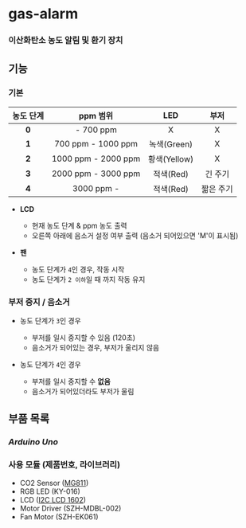 # gas-alarm

### **이산화탄소 농도 알림 및 환기 장치**

## **기능**

### **기본**

| 농도 단계 | ppm 범위 | LED | 부저 |
|:--------:|:--------:|:--------:|:--------:|
| **0** | - 700 ppm | X | X |
| **1** | 700 ppm - 1000 ppm | 녹색(Green) | X |
| **2** | 1000 ppm - 2000 ppm | 황색(Yellow) | X |
| **3** | 2000 ppm - 3000 ppm | 적색(Red) | 긴 주기 |
| **4** | 3000 ppm - | 적색(Red) | 짧은 주기 |

* **LCD**
    - 현재 농도 단계 & ppm 농도 출력
    - 오른쪽 아래에 음소거 설정 여부 출력 (음소거 되어있으면 'M'이 표시됨)

* **팬**
    - 농도 단계가 `4`인 경우, 작동 시작
    - 농도 단계가 `2 이하`일 때 까지 작동 유지

### **부저 중지 / 음소거**

* 농도 단계가 `3`인 경우
    - 부저를 일시 중지할 수 있음 (120초)
    - 음소거가 되어있는 경우, 부저가 울리지 않음

* 농도 단계가 `4`인 경우
    - 부저를 일시 중지할 수 **없음**
    - 음소거가 되어있더라도 부저가 울림

## **부품 목록**

### *Arduino Uno*

### 사용 모듈 (제품번호, 라이브러리)

* CO2 Sensor ([MG811](https://github.com/smart-tech-benin/MG811.git))
* RGB LED (KY-016)
* LCD ([I2C LCD 1602](https://github.com/fdebrabander/Arduino-LiquidCrystal-I2C-library.git))
* Motor Driver (SZH-MDBL-002)
* Fan Motor (SZH-EK061)
